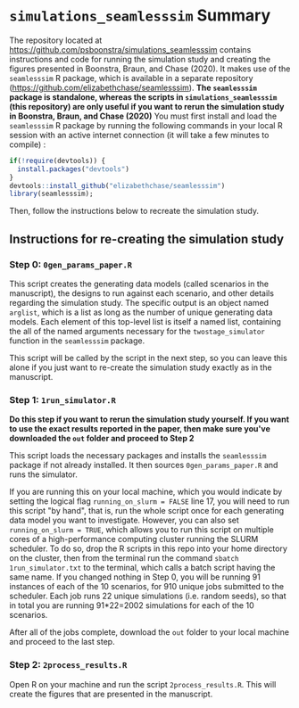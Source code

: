 
# `simulations_seamlesssim` Summary

The repository located at https://github.com/psboonstra/simulations_seamlesssim contains instructions and code for running the simulation study and creating the figures presented in Boonstra, Braun, and Chase (2020). It makes use of the `seamlesssim` R package, which is available in a separate repository (https://github.com/elizabethchase/seamlesssim). **The `seamlesssim` package is standalone, whereas the scripts in `simulations_seamlesssim` (this repository) are only useful if you want to rerun the simulation study in Boonstra, Braun, and Chase (2020)** You must first install and load the `seamlesssim` R package by running the following commands in your local R session with an active internet connection (it will take a few minutes to compile) :

```r
if(!require(devtools)) {
  install.packages("devtools")
}
devtools::install_github("elizabethchase/seamlesssim")
library(seamlesssim);
```
Then, follow the instructions below to recreate the simulation study. 

## Instructions for re-creating the simulation study

### Step 0: `0gen_params_paper.R`

This script creates the generating data models (called scenarios in the manuscript), the designs to run against each scenario, and other details regarding the simulation study. The specific output is an object named `arglist`, which is a list
as long as the number of unique generating data models. Each element of this 
top-level list is itself a named list, containing the all of the named arguments
necessary for the `twostage_simulator` function in the `seamlesssim` package.

This script will be called by the script in the next step, so you can leave this alone if you just want to re-create the simulation study exactly as in the manuscript. 

### Step 1: `1run_simulator.R`

**Do this step if you want to rerun the simulation study yourself. If you want to use the exact results reported in the paper, then make sure you've downloaded the `out` folder and proceed to Step 2**

This script loads the necessary packages and installs the `seamlesssim` package if not already installed. It then sources `0gen_params_paper.R` and runs the simulator. 

If you are running this on your local machine, which you would indicate by setting the logical flag `running_on_slurm = FALSE` line 17, you will need to run this script "by hand", that is, run the whole script once for each generating data model you want to investigate. However, you can also set `running_on_slurm = TRUE`, which allows you to run this script on multiple cores of a high-performance computing cluster running the SLURM scheduler. To do so, drop the R scripts in this repo into your home directory on the cluster, then from the terminal run the command `sbatch 1run_simulator.txt` to the terminal, which calls a batch script having the same name. If you changed nothing in Step 0, you will be running 91 instances of each of the 10 scenarios, for 910 unique jobs submitted to the scheduler. Each job runs 22 unique simulations (i.e. random seeds), so that in total you are running 91*22=2002 simulations for each of the 10 scenarios. 

After all of the jobs complete, download the `out` folder to your local machine and proceed to the last step. 

### Step 2:  `2process_results.R`

Open R on your machine and run the script `2process_results.R`. This will create the figures that are presented in the manuscript. 